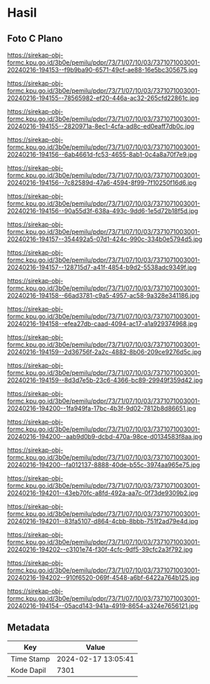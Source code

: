 # Hasil

## Foto C Plano

https://sirekap-obj-formc.kpu.go.id/3b0e/pemilu/pdpr/73/71/07/10/03/7371071003001-20240216-194153--f9b9ba90-6571-49cf-ae88-16e5bc305675.jpg

https://sirekap-obj-formc.kpu.go.id/3b0e/pemilu/pdpr/73/71/07/10/03/7371071003001-20240216-194155--78565982-ef20-446a-ac32-265cfd22861c.jpg

https://sirekap-obj-formc.kpu.go.id/3b0e/pemilu/pdpr/73/71/07/10/03/7371071003001-20240216-194155--2820971a-8ec1-4cfa-ad8c-ed0eaff7db0c.jpg

https://sirekap-obj-formc.kpu.go.id/3b0e/pemilu/pdpr/73/71/07/10/03/7371071003001-20240216-194156--6ab4661d-fc53-4655-8ab1-0c4a8a70f7e9.jpg

https://sirekap-obj-formc.kpu.go.id/3b0e/pemilu/pdpr/73/71/07/10/03/7371071003001-20240216-194156--7c82589d-47a6-4594-8f99-7f10250f16d6.jpg

https://sirekap-obj-formc.kpu.go.id/3b0e/pemilu/pdpr/73/71/07/10/03/7371071003001-20240216-194156--90a55d3f-638a-493c-9dd6-1e5d72b18f5d.jpg

https://sirekap-obj-formc.kpu.go.id/3b0e/pemilu/pdpr/73/71/07/10/03/7371071003001-20240216-194157--354492a5-07d1-424c-990c-334b0e5794d5.jpg

https://sirekap-obj-formc.kpu.go.id/3b0e/pemilu/pdpr/73/71/07/10/03/7371071003001-20240216-194157--128715d7-a41f-4854-b9d2-5538adc9349f.jpg

https://sirekap-obj-formc.kpu.go.id/3b0e/pemilu/pdpr/73/71/07/10/03/7371071003001-20240216-194158--66ad3781-c9a5-4957-ac58-9a328e341186.jpg

https://sirekap-obj-formc.kpu.go.id/3b0e/pemilu/pdpr/73/71/07/10/03/7371071003001-20240216-194158--efea27db-caad-4094-ac17-a1a929374968.jpg

https://sirekap-obj-formc.kpu.go.id/3b0e/pemilu/pdpr/73/71/07/10/03/7371071003001-20240216-194159--2d36756f-2a2c-4882-8b06-209ce9276d5c.jpg

https://sirekap-obj-formc.kpu.go.id/3b0e/pemilu/pdpr/73/71/07/10/03/7371071003001-20240216-194159--8d3d7e5b-23c6-4366-bc89-29949f359d42.jpg

https://sirekap-obj-formc.kpu.go.id/3b0e/pemilu/pdpr/73/71/07/10/03/7371071003001-20240216-194200--1fa949fa-17bc-4b3f-9d02-7812b8d86651.jpg

https://sirekap-obj-formc.kpu.go.id/3b0e/pemilu/pdpr/73/71/07/10/03/7371071003001-20240216-194200--aab9d0b9-dcbd-470a-98ce-d0134583f8aa.jpg

https://sirekap-obj-formc.kpu.go.id/3b0e/pemilu/pdpr/73/71/07/10/03/7371071003001-20240216-194200--fa012137-8888-40de-b55c-3974aa965e75.jpg

https://sirekap-obj-formc.kpu.go.id/3b0e/pemilu/pdpr/73/71/07/10/03/7371071003001-20240216-194201--43eb70fc-a8fd-492a-aa7c-0f73de9309b2.jpg

https://sirekap-obj-formc.kpu.go.id/3b0e/pemilu/pdpr/73/71/07/10/03/7371071003001-20240216-194201--83fa5107-d864-4cbb-8bbb-751f2ad79e4d.jpg

https://sirekap-obj-formc.kpu.go.id/3b0e/pemilu/pdpr/73/71/07/10/03/7371071003001-20240216-194202--c3101e74-f30f-4cfc-9df5-39cfc2a3f792.jpg

https://sirekap-obj-formc.kpu.go.id/3b0e/pemilu/pdpr/73/71/07/10/03/7371071003001-20240216-194202--910f6520-069f-4548-a6bf-6422a764b125.jpg

https://sirekap-obj-formc.kpu.go.id/3b0e/pemilu/pdpr/73/71/07/10/03/7371071003001-20240216-194154--05acd143-941a-4919-8654-a324e7656121.jpg


## Metadata

| Key        | Value               |
| ---------- | ------------------- |
| Time Stamp | 2024-02-17 13:05:41 |
| Kode Dapil | 7301                |



